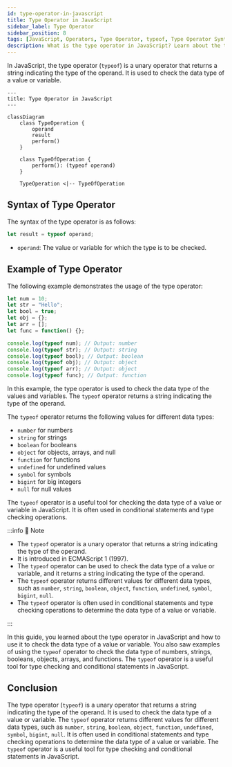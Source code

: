 ```yaml
---
id: type-operator-in-javascript
title: Type Operator in JavaScript
sidebar_label: Type Operator
sidebar_position: 8
tags: [JavaScript, Operators, Type Operator, typeof, Type Operator Syntax, Type Operator Example, ECMAScript 1, ES1, Data Type, Type Checking, Conditional Statements, Unary Operator, Data Types, Number, String, Boolean, Object, Array, Function, Undefined, Symbol, BigInt]
description: What is the type operator in JavaScript? Learn about the type operator, its syntax, and how to use it to check the data type of a value or variable in JavaScript.
---
```


In JavaScript, the type operator (`typeof`) is a unary operator that returns a string indicating the type of the operand. It is used to check the data type of a value or variable.

```mermaid
---
title: Type Operator in JavaScript
---

classDiagram
    class TypeOperation {
        operand
        result
        perform()
    }

    class TypeOfOperation {
        perform(): (typeof operand)
    }

    TypeOperation <|-- TypeOfOperation
```

## Syntax of Type Operator

The syntax of the type operator is as follows:

```js {1} title="Type Operator Syntax" showLineNumbers
let result = typeof operand;
```

- `operand`: The value or variable for which the type is to be checked.

## Example of Type Operator

The following example demonstrates the usage of the type operator:

```js title="Type Operator Example" showLineNumbers
let num = 10;
let str = "Hello";
let bool = true;
let obj = {};
let arr = [];
let func = function() {};

console.log(typeof num); // Output: number
console.log(typeof str); // Output: string
console.log(typeof bool); // Output: boolean
console.log(typeof obj); // Output: object
console.log(typeof arr); // Output: object
console.log(typeof func); // Output: function
```

In this example, the type operator is used to check the data type of the values and variables. The `typeof` operator returns a string indicating the type of the operand.

The `typeof` operator returns the following values for different data types:

- `number` for numbers
- `string` for strings
- `boolean` for booleans
- `object` for objects, arrays, and null
- `function` for functions
- `undefined` for undefined values
- `symbol` for symbols
- `bigint` for big integers
- `null` for null values

The `typeof` operator is a useful tool for checking the data type of a value or variable in JavaScript. It is often used in conditional statements and type checking operations.

:::info 📝 Note
- The `typeof` operator is a unary operator that returns a string indicating the type of the operand.
- It is introduced in ECMAScript 1 (1997).
- The `typeof` operator can be used to check the data type of a value or variable, and it returns a string indicating the type of the operand.
- The `typeof` operator returns different values for different data types, such as `number`, `string`, `boolean`, `object`, `function`, `undefined`, `symbol`, `bigint`, `null`.
- The `typeof` operator is often used in conditional statements and type checking operations to determine the data type of a value or variable.

:::

In this guide, you learned about the type operator in JavaScript and how to use it to check the data type of a value or variable. You also saw examples of using the `typeof` operator to check the data type of numbers, strings, booleans, objects, arrays, and functions. The `typeof` operator is a useful tool for type checking and conditional statements in JavaScript.

## Conclusion

The type operator (`typeof`) is a unary operator that returns a string indicating the type of the operand. It is used to check the data type of a value or variable. The `typeof` operator returns different values for different data types, such as `number`, `string`, `boolean`, `object`, `function`, `undefined`, `symbol`, `bigint`, `null`. It is often used in conditional statements and type checking operations to determine the data type of a value or variable. The `typeof` operator is a useful tool for type checking and conditional statements in JavaScript.